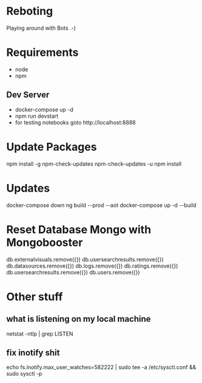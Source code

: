 # Reboting
Playing around with Bots .-)

# Requirements
* node
* npm

## Dev Server
* docker-compose up -d
* npm run devstart
* for testing notebooks goto http://localhost:8888

# Update Packages
npm install -g npm-check-updates
npm-check-updates -u
npm install

# Updates
docker-compose down
ng build --prod --aot
docker-compose up -d --build

# Reset Database Mongo with Mongobooster
db.externalvisuals.remove({})
db.usersearchresults.remove({})
db.datasources.remove({})
db.logs.remove({})
db.ratings.remove({})
db.usersearchresults.remove({})
db.users.remove({})

# Other stuff
## what is listening on my local machine
netstat -ntlp | grep LISTEN

## fix inotify shit
echo fs.inotify.max_user_watches=582222 | sudo tee -a /etc/sysctl.conf && sudo sysctl -p
